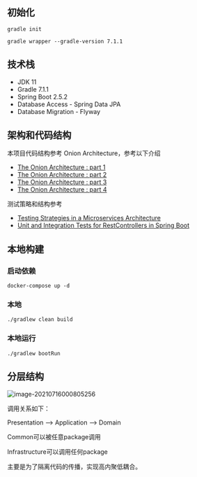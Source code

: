 ## 初始化

```
gradle init

gradle wrapper --gradle-version 7.1.1

```

## 技术栈

- JDK 11
- Gradle 7.1.1
- Spring Boot 2.5.2
- Database Access - Spring Data JPA
- Database Migration - Flyway


## 架构和代码结构
本项目代码结构参考 Onion Architecture，参考以下介绍
* [The Onion Architecture : part 1](https://jeffreypalermo.com/2008/07/the-onion-architecture-part-1/)
* [The Onion Architecture : part 2](https://jeffreypalermo.com/2008/07/the-onion-architecture-part-2/)
* [The Onion Architecture : part 3](https://jeffreypalermo.com/2008/08/the-onion-architecture-part-3/)
* [The Onion Architecture : part 4](https://jeffreypalermo.com/2013/08/onion-architecture-part-4-after-four-years/)

测试策略和结构参考
* [Testing Strategies in a Microservices Architecture](https://martinfowler.com/articles/microservice-testing)
* [Unit and Integration Tests for RestControllers in Spring Boot](https://thepracticaldeveloper.com/2017/07/31/guide-spring-boot-controller-tests)


## 本地构建

### 启动依赖
```
docker-compose up -d
```

### 本地
```
./gradlew clean build 
```

### 本地运行
```
./gradlew bootRun
```

## 分层结构

![image-20210716000805256](https://pic-bed-1256249917.cos.ap-chengdu.myqcloud.com/uPic/image-20210716000805256.png)



调用关系如下：

Presentation --> Application --> Domain

Common可以被任意package调用

Infrastructure可以调用任何package

主要是为了隔离代码的传播，实现高内聚低耦合。
